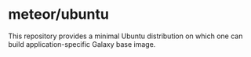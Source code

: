 # meteor/ubuntu
This repository provides a minimal Ubuntu distribution on which one can build application-specific Galaxy base image.  
